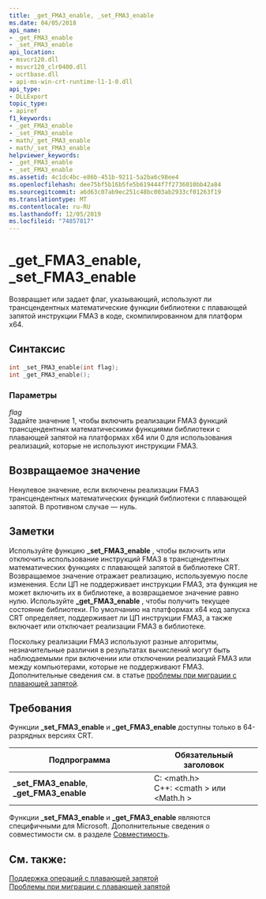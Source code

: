 ```yaml
---
title: _get_FMA3_enable, _set_FMA3_enable
ms.date: 04/05/2018
api_name:
- _get_FMA3_enable
- _set_FMA3_enable
api_location:
- msvcr120.dll
- msvcr120_clr0400.dll
- ucrtbase.dll
- api-ms-win-crt-runtime-l1-1-0.dll
api_type:
- DLLExport
topic_type:
- apiref
f1_keywords:
- _get_FMA3_enable
- _set_FMA3_enable
- math/_get_FMA3_enable
- math/_set_FMA3_enable
helpviewer_keywords:
- _get_FMA3_enable
- _set_FMA3_enable
ms.assetid: 4c1dc4bc-e86b-451b-9211-5a2ba6c98ee4
ms.openlocfilehash: dee75bf5b16b5fe5b619444f7f2736010bb42a84
ms.sourcegitcommit: a6d63c07ab9ec251c48bc003ab2933cf01263f19
ms.translationtype: MT
ms.contentlocale: ru-RU
ms.lasthandoff: 12/05/2019
ms.locfileid: "74857817"
---
```

# <a name="_get_fma3_enable-_set_fma3_enable"></a>_get_FMA3_enable, _set_FMA3_enable

Возвращает или задает флаг, указывающий, используют ли трансцендентных математические функции библиотеки с плавающей запятой инструкции FMA3 в коде, скомпилированном для платформ x64.

## <a name="syntax"></a>Синтаксис

```C
int _set_FMA3_enable(int flag);
int _get_FMA3_enable();
```

### <a name="parameters"></a>Параметры

*flag*<br/>
Задайте значение 1, чтобы включить реализации FMA3 функций трансцендентных математическими функциями библиотеки с плавающей запятой на платформах x64 или 0 для использования реализаций, которые не используют инструкции FMA3.

## <a name="return-value"></a>Возвращаемое значение

Ненулевое значение, если включены реализации FMA3 трансцендентных математических функций библиотеки с плавающей запятой. В противном случае — нуль.

## <a name="remarks"></a>Заметки

Используйте функцию **_set_FMA3_enable** , чтобы включить или отключить использование инструкций FMA3 в трансцендентных математических функциях с плавающей запятой в библиотеке CRT. Возвращаемое значение отражает реализацию, используемую после изменения. Если ЦП не поддерживает инструкции FMA3, эта функция не может включить их в библиотеке, а возвращаемое значение равно нулю. Используйте **_get_FMA3_enable** , чтобы получить текущее состояние библиотеки. По умолчанию на платформах x64 код запуска CRT определяет, поддерживает ли ЦП инструкции FMA3, а также включает или отключает реализации FMA3 в библиотеке.

Поскольку реализации FMA3 используют разные алгоритмы, незначительные различия в результатах вычислений могут быть наблюдаемыми при включении или отключении реализаций FMA3 или между компьютерами, которые не поддерживают FMA3. Дополнительные сведения см. в статье [проблемы при миграции с плавающей запятой](../../porting/floating-point-migration-issues.md).

## <a name="requirements"></a>Требования

Функции **_set_FMA3_enable** и **_get_FMA3_enable** доступны только в 64-разрядных версиях CRT.

|Подпрограмма|Обязательный заголовок|
|-------------|---------------------|
|**_set_FMA3_enable**, **_get_FMA3_enable**| C: \<math.h><br />C++: \<cmath > или \<Math.h >|

Функции **_set_FMA3_enable** и **_get_FMA3_enable** являются специфичными для Microsoft. Дополнительные сведения о совместимости см. в разделе [Совместимость](../../c-runtime-library/compatibility.md).

## <a name="see-also"></a>См. также:

[Поддержка операций с плавающей запятой](../../c-runtime-library/floating-point-support.md)<br/>
[Проблемы при миграции с плавающей запятой](../../porting/floating-point-migration-issues.md)<br/>

